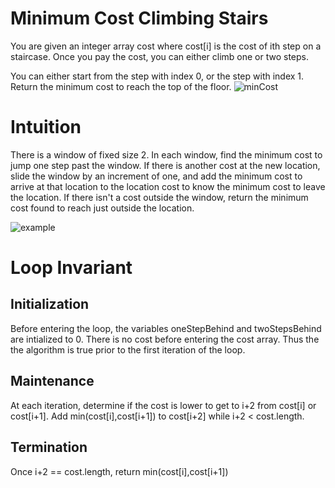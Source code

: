 # Minimum Cost Climbing Stairs

You are given an integer array cost where cost[i] is the cost of ith step on a staircase. Once you pay the cost, you can either climb one or two steps.

You can either start from the step with index 0, or the step with index 1. Return the minimum cost to reach the top of the floor.
![minCost](https://github.com/radixon/UnitTest/assets/59415488/a6031955-fb5f-4a2e-98fc-02e9222eb5ec)

# Intuition

There is a window of fixed size 2.  In each window, find the minimum cost to jump one step past the window.  If there is another cost at the new location, slide the window by an increment of one, and add the minimum cost to arrive at that location to the location cost to know the minimum cost to leave the location.  If there isn't a cost outside the window, return the minimum cost found to reach just outside the location.

![example](https://github.com/radixon/UnitTest/assets/59415488/69e36c82-0b6c-4621-87a3-1e0e169dcae7)


# Loop Invariant

## Initialization

Before entering the loop, the variables oneStepBehind and twoStepsBehind are intialized to 0.  There is no cost before entering the cost array.  Thus the the algorithm is true prior to the first iteration of the loop.


## Maintenance

At each iteration, determine if the cost is lower to get to i+2 from cost[i] or cost[i+1].  Add min(cost[i],cost[i+1]) to cost[i+2] while i+2 < cost.length.

## Termination

Once i+2 == cost.length, return min(cost[i],cost[i+1])

